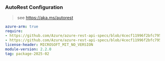 ### AutoRest Configuration

> see https://aka.ms/autorest

``` yaml
azure-arm: true
require:
- https://github.com/Azure/azure-rest-api-specs/blob/4cecf11996f2bfc7958f6d0de814badab23f9720/specification/databox/resource-manager/readme.md
- https://github.com/Azure/azure-rest-api-specs/blob/4cecf11996f2bfc7958f6d0de814badab23f9720/specification/databox/resource-manager/readme.go.md
license-header: MICROSOFT_MIT_NO_VERSION
module-version: 2.2.0
tag: package-2025-02
```